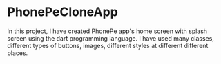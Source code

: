# PhonePeCloneApp
In this project, I have created PhonePe app's home screen with splash screen using the dart programming language. I have used many classes, different types of buttons, images, different styles at different different places.
